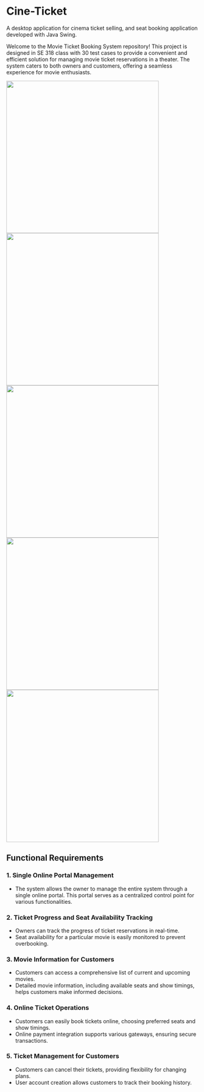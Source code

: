 # Cine-Ticket

A desktop application for cinema ticket selling, and seat booking application developed with Java Swing.

Welcome to the Movie Ticket Booking System repository! This project is designed in SE 318 class with 30 test cases to provide a convenient and efficient solution for managing movie ticket reservations in a theater. The system caters to both owners and customers, offering a seamless experience for movie enthusiasts.

<img src = "https://github.com/SelenSonmez/Cine-Ticket/assets/71898275/405e5ecd-3f0a-4b16-ad09-3806b59f572e" width = 400>
<img src = "https://github.com/SelenSonmez/Cine-Ticket/assets/71898275/53856229-d1ff-430b-a113-d58d05a7e6fb" width = 400>
<img src = "https://github.com/SelenSonmez/Cine-Ticket/assets/71898275/d04dcb05-a9ab-4c9c-be1d-a7b33f910685" width = 400>
<img src = "https://github.com/SelenSonmez/Cine-Ticket/assets/71898275/f20ea8f1-456c-4ba7-9f4c-8575d838f538" width = 400>
<img src = "https://github.com/SelenSonmez/Cine-Ticket/assets/71898275/79c70281-2c59-4935-8b3c-28430c263546" width = 400>

## Functional Requirements

### 1. Single Online Portal Management

- The system allows the owner to manage the entire system through a single online portal. This portal serves as a centralized control point for various functionalities.

### 2. Ticket Progress and Seat Availability Tracking

- Owners can track the progress of ticket reservations in real-time.
- Seat availability for a particular movie is easily monitored to prevent overbooking.

### 3. Movie Information for Customers

- Customers can access a comprehensive list of current and upcoming movies.
- Detailed movie information, including available seats and show timings, helps customers make informed decisions.

### 4. Online Ticket Operations

- Customers can easily book tickets online, choosing preferred seats and show timings.
- Online payment integration supports various gateways, ensuring secure transactions.

### 5. Ticket Management for Customers

- Customers can cancel their tickets, providing flexibility for changing plans.
- User account creation allows customers to track their booking history.
